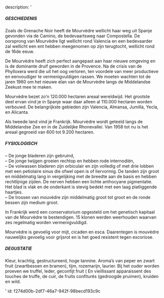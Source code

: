 description: '<h5>GESCHIEDENIS</h5><p>Zoals de Grenache Noir heeft de Mourvèdre wellicht haar weg uit Spanje gevonden via de Camino, de bedevaartsweg naar Compostella. De oorsprong van Mourvèdre ligt wellicht rond Valencia en een bedevaarder zal wellicht een ent hebben meegenomen op zijn terugtocht, wellicht rond de 16de eeuw.</p><p>De Mourvèdre heeft zich perfect aangepast aan haar nieuwe omgeving en is de dominante druif geworden in de Provence. Na de crisis van de Phylloxera werd die uit het oog verloren, ten voordele van meer productieve en eenvoudiger te vermenigvuldigen rassen. We moeten wachten tot de jaren 1960 om het nieuwe elan van de Mourvèdre langs de Middelandse Zeekust mee te maken.</p><p>Mourvèdre bezet zo’n 120.000 hectaren areaal wereldwijd. Het grootste deel ervan vind je in Spanje waar daar alleen al 110.000 hectaren worden verbouwd. De belangrijkste gebieden zijn Valencia, Almansa, Jumilla, Yecla, en Alicanta.</p><p>Als tweede land vind je Frankrijk. Mourvèdre wordt geteeld langs de Middelandse Zee en in de Zuidelijke Rhonevallei. Van 1958 tot nu is het areaal gegroeid van 600 tot 9.200 hectaren.</p><h5>FYSIOLOGISCH</h5><p>– De jonge bladeren zijn gebruind,<br>– De jonge twijgen groeien rechtop en hebben rode internodiën,<br>– De volwassen bladeren zijn orbiculair en zijn volledig of met drie lobben met een petiolaire sinus die ofwel open is of liervormig. De tanden zijn groot en middelmatig lang in vergelijking met de breedte aan de basis en hebben rechtlijnige zijden. De nerven hebben een lichte anthocyane pigmentatie. Het blad is vlak en de onderkant is stevig bedekt met een laag platliggende haartjes.<br>– De trossen van mouvèdre zijn middelmatig groot tot groot en de ronde bessen zijn medium groot.</p><p>In Frankrijk werd een conservatorium opgesteld om het genetisch kapitaal van de Mourvèdre te bestendigen. 15 klonen werden weerhouden waarvan zes regelmatig worden vermenigvuldigd.</p><p>Mourvèdre is gevoelig voor mijt, cicaden en esca. Daarentegen is mouvèdre nauwelijks gevoelig voor grijsrot en is het goed resistent tegen excoriose.</p><h5>DEGUSTATIE</h5><p>Kleur, krachtig, gestructureerd, hoge tannine. Aroma’s van peper en zwart fruit (zwartbessen en bramen), tijm, rozemarijn, laurier. Bij het ouder worden proeven we truffel, leder, geconfijt fruit ( En vieillissant apparaissent des touches de truffe, de cuir, de fruits confiturés (gedroogde pruimen), kruiden en wild.</p>'
id: f274d00b-2df7-46a7-942f-98becd193c9c
